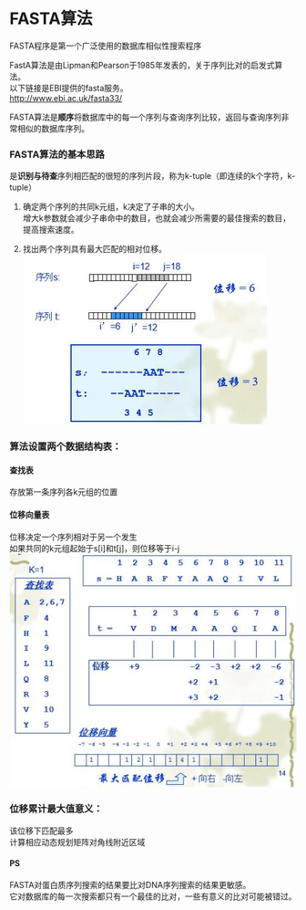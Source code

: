 # FASTA算法

FASTA程序是第一个广泛使用的数据库相似性搜索程序

FastA算法是由Lipman和Pearson于1985年发表的，关于序列比对的启发式算法。
<br/>以下链接是EBI提供的fasta服务。
<br/>http://www.ebi.ac.uk/fasta33/ 


FASTA算法是**顺序**将数据库中的每一个序列与查询序列比较，返回与查询序列非常相似的数据库序列。

### FASTA算法的基本思路

是**识别与待查**序列相匹配的很短的序列片段，称为k-tuple（即连续的k个字符，k-tuple）

1. 确定两个序列的共同k元组，k决定了子串的大小。
<br/>增大k参数就会减少子串命中的数目，也就会减少所需要的最佳搜索的数目，提高搜索速度。

2. 找出两个序列具有最大匹配的相对位移。<br/>
![](https://github.com/HaloAncy/BioInformatics/blob/master/jpg/Fasta1.jpg)  

### 算法设置两个数据结构表：

#### 查找表

存放第一条序列各k元组的位置

#### 位移向量表

位移决定一个序列相对于另一个发生
<br/>如果共同的k元组起始于s[i]和t[j]，则位移等于i-j<br/>
![](https://github.com/HaloAncy/BioInformatics/blob/master/jpg/Fasta2.jpg)  

### 位移累计最大值意义：
该位移下匹配最多
<br/>计算相应动态规划矩阵对角线附近区域

#### PS
FASTA对蛋白质序列搜索的结果要比对DNA序列搜索的结果更敏感。
<br/>它对数据库的每一次搜索都只有一个最佳的比对，一些有意义的比对可能被错过。
